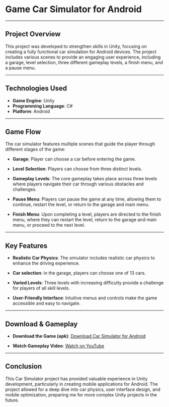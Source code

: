 # Game Car Simulator for Android

---

## Project Overview

This project was developed to strengthen skills in Unity, focusing on creating a fully functional car simulation for Android devices. 
The project includes various scenes to provide an engaging user experience, including a garage, level selection, three different gameplay 
levels, a finish menu, and a pause menu.

---

## Technologies Used

- **Game Engine**: Unity
- **Programming Language**: C#
- **Platform**: Android

---

## Game Flow

The car simulator features multiple scenes that guide the player through different stages of the game:

- **Garage**: Player can choose a car before entering the game.
  
- **Level Selection**: Players can choose from three distinct levels.

- **Gameplay Levels**: The core gameplay takes place across three levels where players navigate their car through various obstacles and challenges.

- **Pause Menu**: Players can pause the game at any time, allowing them to continue, restart the level, or return to the garage and main menu.

- **Finish Menu**: Upon completing a level, players are directed to the finish menu, where they can restart the level, return to the garage and main menu, or proceed to the next level.

---

## Key Features

- **Realistic Car Physics**: The simulator includes realistic car physics to enhance the driving experience.
  
- **Car selection**: in the garage, players can choose one of 13 cars.

- **Varied Levels**: Three levels with increasing difficulty provide a challenge for players of all skill levels.

- **User-Friendly Interface**: Intuitive menus and controls make the game accessible and easy to navigate.

---

## Download & Gameplay

- **Download the Game (apk)**: [Download Car Simulator for Android](https://drive.google.com/file/d/1d6-TNmpG7R0TDdlqUEl7OqCv_L-3DAoh/view?usp=sharing)

- **Watch Gameplay Video**: [Watch on YouTube](https://youtu.be/feJho5_D8VY)

---

## Conclusion

This Car Simulator project has provided valuable experience in Unity development, particularly in creating mobile applications for Android. 
The project allowed for a deep dive into car physics, user interface design, and mobile optimization, preparing me for more complex Unity projects in the future.

